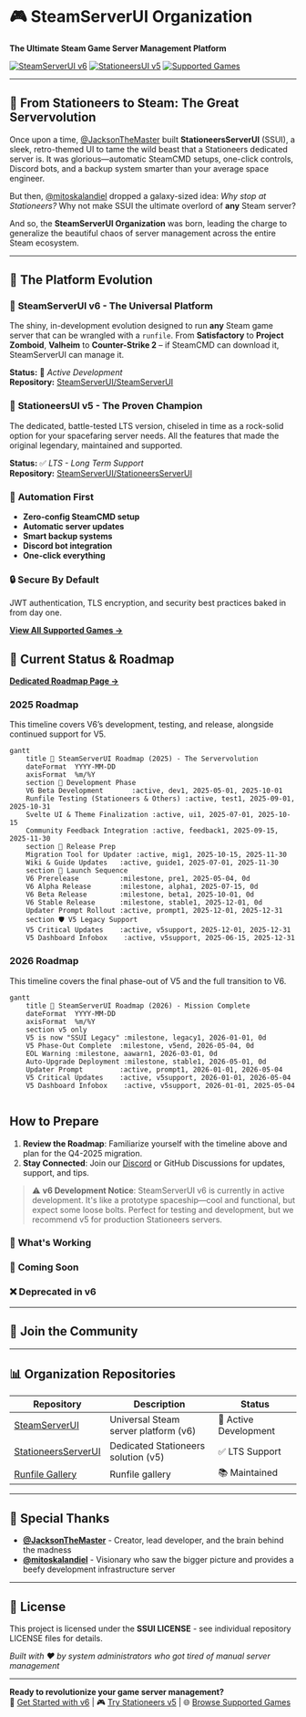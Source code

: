 # 🎮 SteamServerUI Organization

**The Ultimate Steam Game Server Management Platform**

[![SteamServerUI v6](https://img.shields.io/badge/v6-Universal_Platform-ff6b35?style=for-the-badge&logo=steam&logoColor=white)](https://github.com/SteamServerUI/SteamServerUI)
[![StationeersUI v5](https://img.shields.io/badge/v5-LTS_Stationeers-2563eb?style=for-the-badge&logo=rocket&logoColor=white)](https://github.com/SteamServerUI/StationeersServerUI)
[![Supported Games](https://img.shields.io/badge/50+-Supported_Games-28a745?style=for-the-badge&logo=gamepad&logoColor=white)](https://steamserverui.github.io/runfiles/)

---

## 🚀 From Stationeers to Steam: The Great Servervolution

Once upon a time, [@JacksonTheMaster](https://github.com/JacksonTheMaster) built **StationeersServerUI** (SSUI), a sleek, retro-themed UI to tame the wild beast that a Stationeers dedicated server is. It was glorious—automatic SteamCMD setups, one-click controls, Discord bots, and a backup system smarter than your average space engineer. 

But then, [@mitoskalandiel](https://github.com/mitoskalandiel) dropped a galaxy-sized idea: *Why stop at Stationeers?* Why not make SSUI the ultimate overlord of **any** Steam server? 

And so, the **SteamServerUI Organization** was born, leading the charge to generalize the beautiful chaos of server management across the entire Steam ecosystem.

---

## 🌟 The Platform Evolution

### 🎯 **SteamServerUI v6** - The Universal Platform
The shiny, in-development evolution designed to run **any** Steam game server that can be wrangled with a `runfile`. From **Satisfactory** to **Project Zomboid**, **Valheim** to **Counter-Strike 2** – if SteamCMD can download it, SteamServerUI can manage it.

**Status:** 🚧 *Active Development*  
**Repository:** [SteamServerUI/SteamServerUI](https://github.com/SteamServerUI/SteamServerUI)

### 🚀 **StationeersUI v5** - The Proven Champion  
The dedicated, battle-tested LTS version, chiseled in time as a rock-solid option for your spacefaring server needs. All the features that made the original legendary, maintained and supported.

**Status:** ✅ *LTS - Long Term Support*  
**Repository:** [SteamServerUI/StationeersServerUI](https://github.com/SteamServerUI/StationeersServerUI)

### 🤖 **Automation First**
- **Zero-config SteamCMD setup**
- **Automatic server updates**
- **Smart backup systems**
- **Discord bot integration**
- **One-click everything**

### 🔒 **Secure By Default**
JWT authentication, TLS encryption, and security best practices baked in from day one.

**[View All Supported Games →](https://steamserverui.github.io/runfiles/)**

## 🚧 Current Status & Roadmap

**[Dedicated Roadmap Page →]([https://steamserverui.github.io/runfiles/](https://github.com/SteamServerUI/SteamServerUI/wiki/Roadmap))**

### 2025 Roadmap
This timeline covers V6’s development, testing, and release, alongside continued support for V5.

```mermaid
gantt
    title 🚀 SteamServerUI Roadmap (2025) - The Servervolution
    dateFormat  YYYY-MM-DD
    axisFormat  %m/%Y
    section 🔧 Development Phase
    V6 Beta Development       :active, dev1, 2025-05-01, 2025-10-01
    Runfile Testing (Stationeers & Others) :active, test1, 2025-09-01, 2025-10-31
    Svelte UI & Theme Finalization :active, ui1, 2025-07-01, 2025-10-15
    Community Feedback Integration :active, feedback1, 2025-09-15, 2025-11-30
    section 🎯 Release Prep
    Migration Tool for Updater :active, mig1, 2025-10-15, 2025-11-30
    Wiki & Guide Updates   :active, guide1, 2025-07-01, 2025-11-30
    section 🚀 Launch Sequence
    V6 Prerelease          :milestone, pre1, 2025-05-04, 0d
    V6 Alpha Release       :milestone, alpha1, 2025-07-15, 0d
    V6 Beta Release        :milestone, beta1, 2025-10-01, 0d
    V6 Stable Release      :milestone, stable1, 2025-12-01, 0d
    Updater Prompt Rollout :active, prompt1, 2025-12-01, 2025-12-31
    section 🛡️ V5 Legacy Support
    V5 Critical Updates    :active, v5support, 2025-12-01, 2025-12-31
    V5 Dashboard Infobox    :active, v5support, 2025-06-15, 2025-12-31
```

### 2026 Roadmap
This timeline covers the final phase-out of V5 and the full transition to V6.

```mermaid
gantt
    title 🏁 SteamServerUI Roadmap (2026) - Mission Complete
    dateFormat  YYYY-MM-DD
    axisFormat  %m/%Y
    section v5 only
    V5 is now "SSUI Legacy" :milestone, legacy1, 2026-01-01, 0d
    V5 Phase-Out Complete  :milestone, v5end, 2026-05-04, 0d
    EOL Warning :milestone, aawarn1, 2026-03-01, 0d
    Auto-Upgrade Deployment :milestone, stable1, 2026-05-01, 0d
    Updater Prompt         :active, prompt1, 2026-01-01, 2026-05-04
    V5 Critical Updates    :active, v5support, 2026-01-01, 2026-05-04
    V5 Dashboard Infobox    :active, v5support, 2026-01-01, 2025-05-04
    
```

## How to Prepare
1. **Review the Roadmap**: Familiarize yourself with the timeline above and plan for the Q4-2025 migration.
2. **Stay Connected**: Join our [Discord](https://discord.gg/8n3vN92MyJ) or GitHub Discussions for updates, support, and tips.

> ⚠️ **v6 Development Notice**: SteamServerUI v6 is currently in active development. It's like a prototype spaceship—cool and functional, but expect some loose bolts. Perfect for testing and development, but we recommend v5 for production Stationeers servers.

### 🔄 **What's Working**


### 🚀 **Coming Soon**


### ❌ **Deprecated in v6**


---

## 🤝 Join the Community

---

## 📊 **Organization Repositories**

| Repository | Description | Status |
|------------|-------------|---------|
| [SteamServerUI](https://github.com/SteamServerUI/SteamServerUI) | Universal Steam server platform (v6) | 🚧 Active Development |
| [StationeersServerUI](https://github.com/SteamServerUI/StationeersServerUI) | Dedicated Stationeers solution (v5) | ✅ LTS Support |
| [Runfile Gallery](https://steamserverui.github.io/runfiles/) | Runfile gallery | 📚 Maintained |

---

## 🙏 **Special Thanks**

- **[@JacksonTheMaster](https://github.com/JacksonTheMaster)** - Creator, lead developer, and the brain behind the madness
- **[@mitoskalandiel](https://github.com/mitoskalandiel)** - Visionary who saw the bigger picture and provides a beefy development infrastructure server

---

## 📄 **License**

This project is licensed under the **SSUI LICENSE** - see individual repository LICENSE files for details.

*Built with ❤️ by system administrators who got tired of manual server management*

---

**Ready to revolutionize your game server management?**  
🚀 [Get Started with v6](https://github.com/SteamServerUI/SteamServerUI) | 🎮 [Try Stationeers v5](https://github.com/SteamServerUI/StationeersServerUI) | 🌐 [Browse Supported Games](https://steamserverui.github.io/runfiles/)
